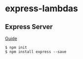 # express-lambdas
## Express Server
[Guide](https://expressjs.com/en/starter/installing.html)

    $ npm init
    $ npm install express --save